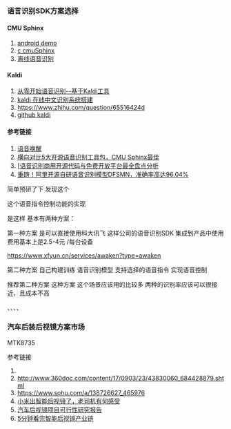 ### 语言识别SDK方案选择



#### CMU Sphinx



1. [android demo](https://github.com/cmusphinx/pocketsphinx-android-demo)
2. [c cmuSphinx](https://github.com/cmusphinx/pocketsphinx)
3. [离线语音识别](http://zuoshu.iteye.com/blog/1463867/)



#### Kaldi

1. [从零开始语音识别--基于Kaldi工具](https://blog.csdn.net/Earl_Chen/article/details/80612934)
2. [kaldi 在线中文识别系统搭建](https://blog.csdn.net/shichaog/article/details/73655628)
3. https://www.zhihu.com/question/65516424d
4. [github kaldi](https://github.com/kaldi-asr/kaldi)





#### 参考链接

1. [语音唤醒](https://mp.weixin.qq.com/s/9LkviYvtJMfTC0pXW3zGqA)
2. [横向对比5大开源语音识别工具包，CMU Sphinx最佳](http://www.dataguru.cn/article-11656-1.html)
3. [[语音识别商用开源代码与免费开放平台最全盘点分析](https://www.cnblogs.com/leaven/p/5803925.html) 
4. [重磅！阿里开源自研语音识别模型DFSMN，准确率高达96.04%                                                                             ](https://mp.weixin.qq.com/s?__biz=MzIzOTU0NTQ0MA==&mid=2247487627&idx=1&sn=ffd217b5ebce7bf5bbaf626b1ad73286&chksm=e9292d84de5ea4924dcf7991f98e804214679ed5306917c73b13038a89704967117c3cf50808&mpshare=1&scene=23&srcid=0608l61k8kc9539bSGINY8GC#rd)



简单预研了下  发现这个

这个语音指令控制功能的实现

是这样  基本有两种方案：

第一种方案  是可以直接使用科大讯飞 这样公司的语音识别SDK 集成到产品中使用  费用基本上是2.5-4元 /每台设备    

https://www.xfyun.cn/services/awaken?type=awaken

第二种方案   自己构建训练 语音识别模型  支持选择的语音指令 实现语音控制

 

推荐第二种方案  这种方案 这个场景应该用的比较多  两种的识别率应该可以很接近，且成本不高









、、、、



### 汽车后装后视镜方案市场



MTK8735

参考链接

1. [](https://jingyan.baidu.com/article/acf728fd57e695f8e510a3ca.html)
2. http://www.360doc.com/content/17/0903/23/43830060_684428879.shtml
3. https://www.sohu.com/a/138726627_465976
4. [小米出智能后视镜了，老司机有何感受](https://www.sohu.com/a/138726627_465976)
5. [汽车后视镜项目可行性研究报告](https://wenku.baidu.com/view/a2921918ec630b1c59eef8c75fbfc77da26997ff.html)
6. [5分钟看完智能后视镜产业链](https://mp.weixin.qq.com/s/lC6xOU3hfPYRo_RUQhaRrQ)

